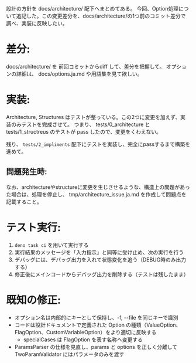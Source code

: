 設計の方針を docs/architecture/ 配下へまとめてある。
今回、Option処理について追記した。この変更差分を、docs/architecture/の1つ前のコミット差分で調べ、実装に反映したい。

# 差分:
docs/architecture/ を 前回コミットからdiff して、差分を把握して。
オプションの詳細は、 docs/options.ja.md や用語集を見て欲しい。


# 実装:
Architecture, Structures はテストが整っている。この2つに変更を加えず、実装のみテストを完成させて。
つまり、 tests/0_architecture と tests/1_structreus のテストが pass したので、変更をくわえない。

残り、
`tests/2_impliments` 配下にテストを実装し、完全にpassするまで構築を進めて。

## 問題発生時:
なお、architectureやstructureに変更を生じさせるような、構造上の問題があった場合は、処理を停止し、 tmp/architecture_issue.ja.md を作成して問題点を記載すること。

# テスト実行:
1. `deno task ci` を用いて実行する
2. 実行結果のメッセージを「入力指示」と同等に受け止め、次の実行を行う
3. デバッグには、デバッグ出力を入れて状態変化を追う（DEBUG時のみ出力する）
4. 修正後にメインコードからデバッグ出力を削除する（テストは残したまま）


# 既知の修正:

- オプション名は内部的にキーとして保持し、-f, --file を同じキーで識別
- コードは設計ドキュメントで定義された Option の種類（ValueOption、FlagOption、CustomVariableOption）をより適切に反映する
  - specialCases は FlagOption を表す名称へ変更する
- ParamsParser の仕様を見直し、params と options を正しく分離して TwoParamValidator にはパラメータのみを渡す
